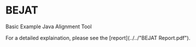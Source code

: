 # BEJAT
Basic Example Java Alignment Tool

For a detailed explaination, please see the [report](../../"BEJAT Report.pdf").
